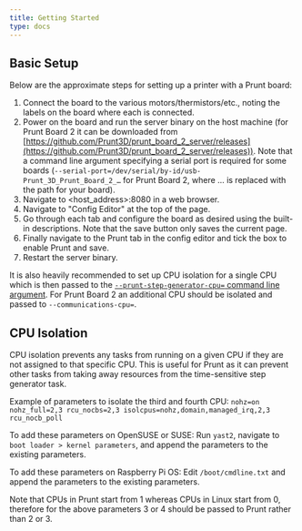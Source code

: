 ```yaml
---
title: Getting Started
type: docs
---
```


## Basic Setup
Below are the approximate steps for setting up a printer with a Prunt board:

1. Connect the board to the various motors/thermistors/etc., noting the labels on the board where each is connected.
2. Power on the board and run the server binary on the host machine (for Prunt Board 2 it can be downloaded from [https://github.com/Prunt3D/prunt_board_2_server/releases](https://github.com/Prunt3D/prunt_board_2_server/releases)). Note that a command line argument specifying a serial port is required for some boards (`--serial-port=/dev/serial/by-id/usb-Prunt_3D_Prunt_Board_2_…` for Prunt Board 2, where … is replaced with the path for your board).
3. Navigate to <host_address>:8080 in a web browser.
4. Navigate to "Config Editor" at the top of the page.
5. Go through each tab and configure the board as desired using the built-in descriptions. Note that the save button only saves the current page.
6. Finally navigate to the Prunt tab in the config editor and tick the box to enable Prunt and save.
7. Restart the server binary.

It is also heavily recommended to set up CPU isolation for a single CPU which is then passed to the [`--prunt-step-generator-cpu=` command line argument](/docs/command_line_arguments/).
For Prunt Board 2 an additional CPU should be isolated and passed to `--communications-cpu=`.

## CPU Isolation

CPU isolation prevents any tasks from running on a given CPU if they are not assigned to that specific CPU.
This is useful for Prunt as it can prevent other tasks from taking away resources from the time-sensitive step generator task.

Example of parameters to isolate the third and fourth CPU: `nohz=on nohz_full=2,3 rcu_nocbs=2,3 isolcpus=nohz,domain,managed_irq,2,3 rcu_nocb_poll`

To add these parameters on OpenSUSE or SUSE: Run `yast2`, navigate to `boot loader > kernel parameters`, and append the parameters to the existing parameters.

To add these parameters on Raspberry Pi OS: Edit `/boot/cmdline.txt` and append the parameters to the existing parameters.

Note that CPUs in Prunt start from 1 whereas CPUs in Linux start from 0, therefore for the above parameters 3 or 4 should be passed to Prunt rather than 2 or 3.
